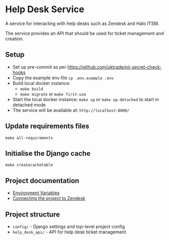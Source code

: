 # Help Desk Service

A service for interacting with help desks such as Zendesk and Halo ITSM.

The service provides an API that should be used for ticket management and creation.

## Setup

- Set up pre-commit as per https://github.com/uktrade/pii-secret-check-hooks
- Copy the example env file `cp .env.example .env`
- Build local docker instance:
    - `make build`
    - `make migrate` or `make first-use` 
- Start the local docker instance: `make up` or `make up-detached` to start in detached mode
- The service will be available at: `http://localhost:8000/`

## Update requirements files

`make all-requirements`

## Initialise the Django cache

`make createcachetable`

## Project documentation

- [Environment Variables](/docs/environment-variables.md)
- [Connecting the project to Zendesk](/docs/zendesk.md)

## Project structure

- `config/` - Django settings and top-level project config
- `help_desk_api/` - API for help desk ticket management
